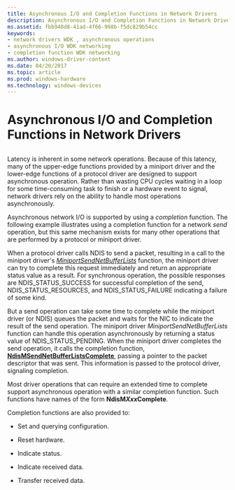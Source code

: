 ```yaml
---
title: Asynchronous I/O and Completion Functions in Network Drivers
description: Asynchronous I/O and Completion Functions in Network Drivers
ms.assetid: fbb940d8-41ad-4f66-998b-f5dc829b54cc
keywords:
- network drivers WDK , asynchronous operations
- asynchronous I/O WDK networking
- completion function WDK networking
ms.author: windows-driver-content
ms.date: 04/20/2017
ms.topic: article
ms.prod: windows-hardware
ms.technology: windows-devices
---
```


# Asynchronous I/O and Completion Functions in Network Drivers


## <a href="" id="ddk-asynchronous-i-o-and-completion-functions-ng"></a>


Latency is inherent in some network operations. Because of this latency, many of the upper-edge functions provided by a miniport driver and the lower-edge functions of a protocol driver are designed to support asynchronous operation. Rather than wasting CPU cycles waiting in a loop for some time-consuming task to finish or a hardware event to signal, network drivers rely on the ability to handle most operations asynchronously.

Asynchronous network I/O is supported by using a *completion* function. The following example illustrates using a completion function for a network *send* operation, but this same mechanism exists for many other operations that are performed by a protocol or miniport driver.

When a protocol driver calls NDIS to send a packet, resulting in a call to the miniport driver's [*MiniportSendNetBufferLists*](https://msdn.microsoft.com/library/windows/hardware/ff559440) function, the miniport driver can try to complete this request immediately and return an appropriate status value as a result. For synchronous operation, the possible responses are NDIS\_STATUS\_SUCCESS for successful completion of the send, NDIS\_STATUS\_RESOURCES, and NDIS\_STATUS\_FAILURE indicating a failure of some kind.

But a send operation can take some time to complete while the miniport driver (or NDIS) queues the packet and waits for the NIC to indicate the result of the send operation. The miniport driver *MiniportSendNetBufferLists* function can handle this operation asynchronously by returning a status value of NDIS\_STATUS\_PENDING. When the miniport driver completes the send operation, it calls the completion function, [**NdisMSendNetBufferListsComplete**](https://msdn.microsoft.com/library/windows/hardware/ff563668), passing a pointer to the packet descriptor that was sent. This information is passed to the protocol driver, signaling completion.

Most driver operations that can require an extended time to complete support asynchronous operation with a similar completion function. Such functions have names of the form **NdisM*Xxx*Complete**.

Completion functions are also provided to:

-   Set and querying configuration.

-   Reset hardware.

-   Indicate status.

-   Indicate received data.

-   Transfer received data.

 

 





